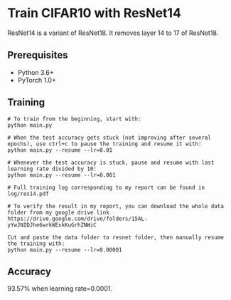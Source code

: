 # Train CIFAR10 with ResNet14
ResNet14 is a variant of ResNet18. It removes layer 14 to 17 of ResNet18.

## Prerequisites
- Python 3.6+
- PyTorch 1.0+

## Training
```
# To train from the beginning, start with:
python main.py

# When the test accuracy gets stuck (not improving after several epochs), use ctrl+c to pause the training and resume it with:
python main.py --resume --lr=0.01

# Whenever the test accuracy is stuck, pause and resume with last learning rate divided by 10:
python main.py --resume --lr=0.001

# Full training log corresponding to my report can be found in 
log/res14.pdf

# To verify the result in my report, you can download the whole data folder from my google drive link
https://drive.google.com/drive/folders/15AL-yYwJNIDJhe6wrkWExkKuGrhZNWiC

Cut and paste the data folder to resnet folder, then manually resume the training with: 
python main.py --resume --lr=0.00001
```

## Accuracy
93.57% when learning rate=0.0001.
